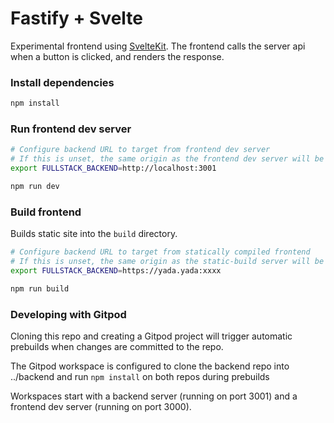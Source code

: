 # Fastify + Svelte

Experimental frontend using [SvelteKit](https://kit.svelte.dev/).
The frontend calls the server api when a button is clicked, and renders the response.

### Install dependencies

```sh
npm install
```

### Run frontend dev server

```sh
# Configure backend URL to target from frontend dev server
# If this is unset, the same origin as the frontend dev server will be used.
export FULLSTACK_BACKEND=http://localhost:3001

npm run dev
```

### Build frontend
Builds static site into the `build` directory.

```sh
# Configure backend URL to target from statically compiled frontend
# If this is unset, the same origin as the static-build server will be used.
export FULLSTACK_BACKEND=https://yada.yada:xxxx

npm run build
```

### Developing with Gitpod
Cloning this repo and creating a Gitpod project will trigger automatic prebuilds 
when changes are committed to the repo.

The Gitpod workspace is configured to clone the backend repo into ../backend
and run `npm install` on both repos during prebuilds

Workspaces start with a backend server (running on port 3001) 
and a frontend dev server (running on port 3000).

